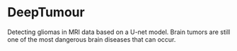 # DeepTumour
Detecting gliomas in MRI data based on a U-net model.
Brain tumors are still one of the most dangerous brain diseases that can occur.

